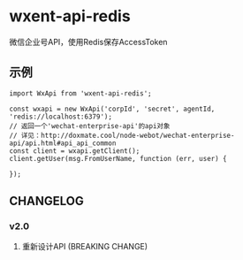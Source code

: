 # wxent-api-redis
微信企业号API，使用Redis保存AccessToken

## 示例

```
import WxApi from 'wxent-api-redis';

const wxapi = new WxApi('corpId', 'secret', agentId, 'redis://localhost:6379');
// 返回一个'wechat-enterprise-api'的api对象
// 详见：http://doxmate.cool/node-webot/wechat-enterprise-api/api.html#api_api_common
const client = wxapi.getClient();
client.getUser(msg.FromUserName, function (err, user) {

});

```


## CHANGELOG

### v2.0
1. 重新设计API (BREAKING CHANGE)
